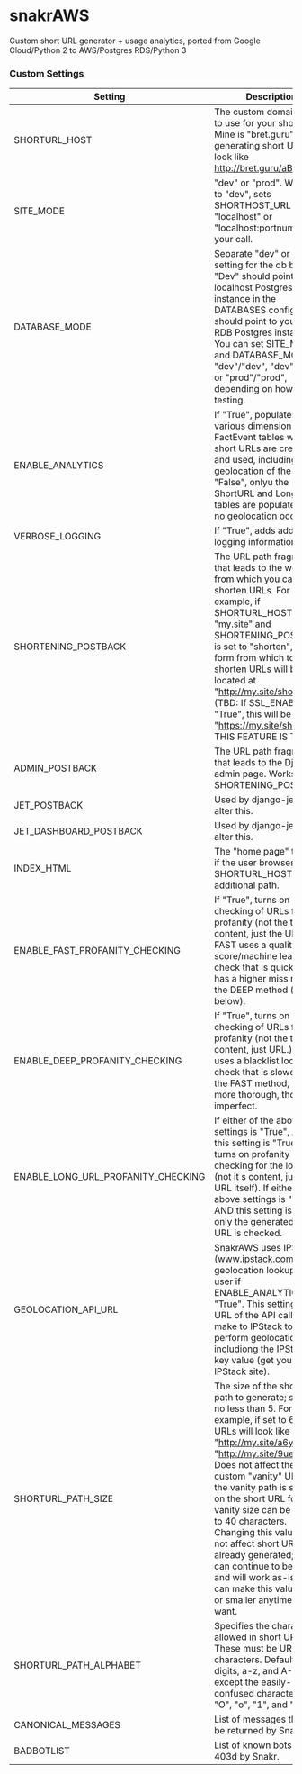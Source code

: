 # snakrAWS
Custom short URL generator + usage analytics, ported from Google Cloud/Python 2 to AWS/Postgres RDS/Python 3

### Custom Settings
| Setting | Description |
| --- | --- |
| SHORTURL_HOST | The custom domain (host) to use for your short URLs. Mine is "bret.guru", generating short URLs that look like  http://bret.guru/aBc43d |
| SITE_MODE | "dev" or "prod". When set to "dev", sets SHORTHOST_URL to "localhost" or "localhost:portnumber", your call.|
| DATABASE_MODE | Separate "dev" or "prod" setting for the db backend. "Dev" should point to a localhost Postgres instance in the DATABASES config; "prod" should point to your AWS RDB Postgres instance. You can set SITE_MODE and DATABASE_MODE to "dev"/"dev", "dev"/"prod", or "prod"/"prod", depending on how you are testing.|
| ENABLE_ANALYTICS | If "True", populates the various dimension and FactEvent tables when short URLs are created and used, including geolocation of the user. If "False", onlyu the ShortURL and LongURL tables are populated and no geolocation occurs. |
| VERBOSE_LOGGING | If "True", adds additional logging information. |
| SHORTENING_POSTBACK | The URL path fragment that leads to the web page from which you can shorten URLs. For example, if SHORTURL_HOST is set to "my.site" and SHORTENING_POSTBACK is set to "shorten", the UI form from which to shorten URLs will be located at "http://my.site/shorten". (TBD: If SSL_ENABLED = "True", this will be "https://my.site/shorten". THIS FEATURE IS TBD.) |
| ADMIN_POSTBACK | The URL path fragment that leads to the Django admin page. Works like the SHORTENING_POSTBACK. |
| JET_POSTBACK | Used by django-jet. Don't alter this. |
| JET_DASHBOARD_POSTBACK | Used by django-jet. Don't alter this. |
| INDEX_HTML | The "home page" to return if the user browses to SHORTURL_HOST with no additional path. |
| ENABLE_FAST_PROFANITY_CHECKING | If "True", turns on checking of URLs for profanity (not the target content, just the URL.) FAST uses a quality score/machine learning check that is quick, but has a higher miss rate than the DEEP method (see below). |
| ENABLE_DEEP_PROFANITY_CHECKING | If "True", turns on checking of URLs for profanity (not the target content, just URL.) DEEP uses a blacklist lookup check that is slower than the FAST method, but is more thorough, though still imperfect. |
| ENABLE_LONG_URL_PROFANITY_CHECKING | If either of the above settings is "True", AND this setting is "True", it turns on profanity checking for the long URL (not it s content, just the URL itself). If either of the above settings is "True", AND this setting is "False", only the generated short URL is checked. |
| GEOLOCATION_API_URL | SnakrAWS uses IPStack (www.ipstack.com) for geolocation lookup of the user if ENABLE_ANALYTICS = "True". This setting holds URL of the API call to make to IPStack to perform geolocation, includiong the IPStack API key value (get yours at the IPStack site). |
| SHORTURL_PATH_SIZE | The size of the short URL path to generate; set it to no less than 5. For example, if set to 6, short URLs will look like "http://my.site/a6yEw4" or "http://my.site/9ueRTT". Does not affect the size of custom "vanity" URLs if the vanity path is supplied on the short URL form; any vanity size can be used up to 40 characters. Changing this value does not affect short URLs already generated; they can continue to be used and will work as-is. You can make this value bigger or smaller anytime you want. |
| SHORTURL_PATH_ALPHABET | Specifies the characters allowed in short URLs. These must be URL-safe characters. Defaults to all digits, a-z, and A-Z, except the easily-confused characters "0", "O", "o", "1", and "l". |
| CANONICAL_MESSAGES | List of messages that can be returned by Snakr. |
| BADBOTLIST | List of known bots that are 403d by Snakr. |
